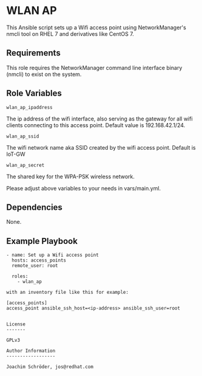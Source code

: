 WLAN AP
=========

This Ansible script sets up a Wifi access point using NetworkManager's nmcli tool on RHEL 7 and derivatives like CentOS 7.

Requirements
------------

This role requires the NetworkManager command line interface binary (nmcli) to exist on the system.

Role Variables
--------------
```
wlan_ap_ipaddress
```
The ip address of the wifi interface, also serving as the gateway for all wifi clients connecting to this access point. Default value is 192.168.42.1/24.

```
wlan_ap_ssid
```
The wifi network name aka SSID created by the wifi access point. Default is IoT-GW

```
wlan_ap_secret
```
The shared key for the WPA-PSK wireless network.

Please adjust above variables to your needs in vars/main.yml.

Dependencies
------------

None.

Example Playbook
----------------
```
- name: Set up a Wifi access point
  hosts: access_points
  remote_user: root

  roles:
    - wlan_ap

with an inventory file like this for example:

[access_points]
access_point ansible_ssh_host=<ip-address> ansible_ssh_user=root


License
-------

GPLv3

Author Information
------------------

Joachim Schröder, jos@redhat.com
